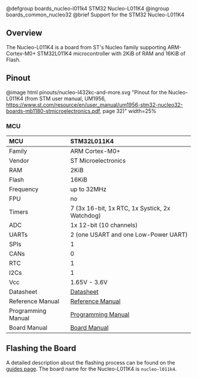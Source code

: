 @defgroup    boards_nucleo-l011k4 STM32 Nucleo-L011K4
@ingroup     boards_common_nucleo32
@brief       Support for the STM32 Nucleo-L011K4

## Overview

The Nucleo-L011K4 is a board from ST's Nucleo family supporting ARM-Cortex-M0+
STM32L011K4 microcontroller with 2KiB of RAM and 16KiB of Flash.

## Pinout

@image html pinouts/nucleo-l432kc-and-more.svg "Pinout for the Nucleo-L011K4 (from STM user manual, UM1956, https://www.st.com/resource/en/user_manual/um1956-stm32-nucleo32-boards-mb1180-stmicroelectronics.pdf, page 32)" width=25%

### MCU

| MCU        |    STM32L011K4      |
|:---------- |:------------------- |
| Family     | ARM Cortex-M0+      |
| Vendor     | ST Microelectronics |
| RAM        | 2KiB                |
| Flash      | 16KiB               |
| Frequency  | up to 32MHz         |
| FPU        | no                  |
| Timers     | 7 (3x 16-bit, 1x RTC, 1x Systick, 2x Watchdog) |
| ADC        | 1x 12-bit (10 channels) |
| UARTs      | 2 (one USART and one Low-Power UART) |
| SPIs       | 1                   |
| CANs       | 0                   |
| RTC        | 1                   |
| I2Cs       | 1                   |
| Vcc        | 1.65V - 3.6V        |
| Datasheet  | [Datasheet](https://www.st.com/resource/en/datasheet/stm32l011k4.pdf) |
| Reference Manual | [Reference Manual](https://www.st.com/resource/en/reference_manual/rm0377-ultralowpower-stm32l0x1-advanced-armbased-32bit-mcus-stmicroelectronics.pdf) |
| Programming Manual | [Programming Manual](https://www.st.com/resource/en/programming_manual/pm0223-stm32-cortexm0-mcus-programming-manual-stmicroelectronics.pdf) |
| Board Manual | [Board Manual](https://www.st.com/resource/en/user_manual/um1956-stm32-nucleo32-boards-mb1180-stmicroelectronics.pdf) |

## Flashing the Board

A detailed description about the flashing process can be found on the
[guides page](https://guide.riot-os.org/board_specific/stm32/).
The board name for the Nucleo-L011K4 is `nucleo-l011k4`.
